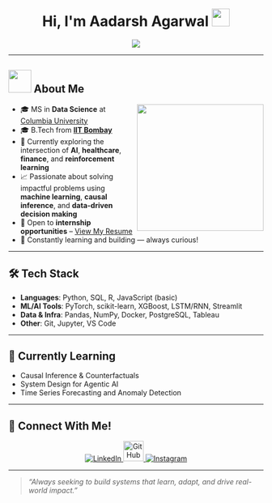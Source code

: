 <h1 align="center">Hi, I'm Aadarsh Agarwal <img src="https://media.giphy.com/media/hvRJCLFzcasrR4ia7z/giphy.gif" width="35"></h1>

<p align="center">
  <a href="https://github.com/DenverCoder1/readme-typing-svg">
    <img src="https://readme-typing-svg.herokuapp.com?font=Time+New+Roman&color=%23C8BE25&size=25&center=true&vCenter=true&width=600&height=100&lines=Data+Scientist;MSDS+Student+at+Columbia+University;IIT+Bombay+Graduate;AI+%7C+ML+%7C+Healthcare+%7C+RL+%7C+Causal+Inference">
  </a>
</p>

---

## <img src="https://github.com/7oSkaaa/7oSkaaa/blob/main/Images/about_me.gif?raw=true" width="45px"> About Me

<img align="right" src="https://github.com/7oSkaaa/7oSkaaa/blob/main/Images/Right_Side.gif?raw=true" width="250px">

- 🎓 MS in **Data Science** at [Columbia University](https://datascience.columbia.edu/)
- 🎓 B.Tech from **[IIT Bombay](https://www.iitb.ac.in/)**  
- 🔬 Currently exploring the intersection of **AI**, **healthcare**, **finance**, and **reinforcement learning**
- 📈 Passionate about solving impactful problems using **machine learning**, **causal inference**, and **data-driven decision making**
- 💼 Open to **internship opportunities** – [View My Resume](https://drive.google.com/file/d/1U-QMvpH4Wnq5Oj4coDywHfmIP0GnFlbQ/view?usp=sharing)
- 🧠 Constantly learning and building — always curious!

---

## 🛠️ Tech Stack

- **Languages**: Python, SQL, R, JavaScript (basic)  
- **ML/AI Tools**: PyTorch, scikit-learn, XGBoost, LSTM/RNN, Streamlit  
- **Data & Infra**: Pandas, NumPy, Docker, PostgreSQL, Tableau  
- **Other**: Git, Jupyter, VS Code

---

## 🌱 Currently Learning

- Causal Inference & Counterfactuals  
- System Design for Agentic AI  
- Time Series Forecasting and Anomaly Detection  

---

## 🤝 Connect With Me!

<p align="center">
  <a href="https://www.linkedin.com/in/aadarshagarwal5521/" target="_blank">
    <img src="https://img.icons8.com/doodle/40/000000/linkedin--v2.png" alt="LinkedIn"/>
  </a>
  <a href="https://github.com/AadarshAgarwal" target="_blank">
    <img src="https://cdn.iconscout.com/icon/free/png-256/web-earth-online-market-planet-search-secure-1-9563.png" width="40" height="40" alt="GitHub"/>
  </a>
  <a href="https://www.instagram.com/aadarsh_0801/" target="_blank">
    <img src="https://img.icons8.com/doodle/40/000000/instagram-new--v2.png" alt="Instagram"/>
  </a>
</p>

---

> *“Always seeking to build systems that learn, adapt, and drive real-world impact.”*

